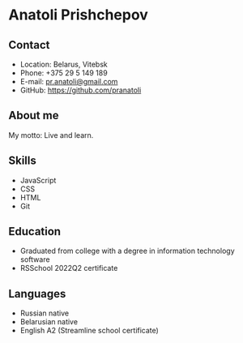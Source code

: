 # Anatoli Prishchepov

## Contact
* Location: Belarus, Vitebsk
* Phone: +375 29 5 149 189
* E-mail: pr.anatoli@gmail.com
* GitHub: https://github.com/pranatoli

## About me
My motto: Live and learn.

## Skills
* JavaScript 
* CSS
* HTML
* Git

## Education
* Graduated from college with a degree in information technology software
* RSSchool 2022Q2 certificate

## Languages
* Russian native
* Belarusian native
* English A2 (Streamline school certificate)
